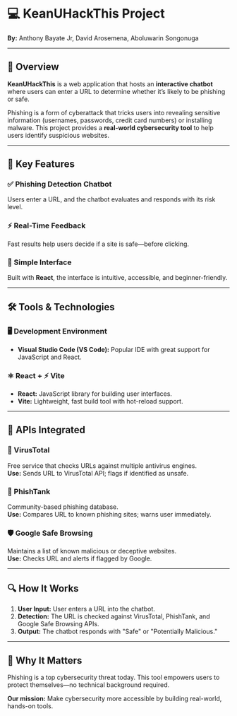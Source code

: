 <h1>💻 KeanUHackThis Project</h1>
<p><strong>By:</strong> Anthony Bayate Jr, David Arosemena, Aboluwarin Songonuga</p>

<hr>

<h2>🧠 Overview</h2>
<p>
  <strong>KeanUHackThis</strong> is a web application that hosts an <strong>interactive chatbot</strong> 
  where users can enter a URL to determine whether it’s likely to be phishing or safe.
</p>
<p>
  Phishing is a form of cyberattack that tricks users into revealing sensitive information 
  (usernames, passwords, credit card numbers) or installing malware. This project provides 
  a <strong>real-world cybersecurity tool</strong> to help users identify suspicious websites.
</p>

<hr>

<h2>🚀 Key Features</h2>

<h3>✅ Phishing Detection Chatbot</h3>
<p>Users enter a URL, and the chatbot evaluates and responds with its risk level.</p>

<h3>⚡ Real-Time Feedback</h3>
<p>Fast results help users decide if a site is safe—before clicking.</p>

<h3>🧭 Simple Interface</h3>
<p>Built with <strong>React</strong>, the interface is intuitive, accessible, and beginner-friendly.</p>

<hr>

<h2>🛠️ Tools & Technologies</h2>

<h3>🖥️ Development Environment</h3>
<ul>
  <li><strong>Visual Studio Code (VS Code):</strong> Popular IDE with great support for JavaScript and React.</li>
</ul>

<h3>⚛️ React + ⚡ Vite</h3>
<ul>
  <li><strong>React:</strong> JavaScript library for building user interfaces.</li>
  <li><strong>Vite:</strong> Lightweight, fast build tool with hot-reload support.</li>
</ul>

<hr>

<h2>🔌 APIs Integrated</h2>

<h3>🧪 VirusTotal</h3>
<p>
  Free service that checks URLs against multiple antivirus engines.<br>
  <strong>Use:</strong> Sends URL to VirusTotal API; flags if identified as unsafe.
</p>

<h3>🧠 PhishTank</h3>
<p>
  Community-based phishing database.<br>
  <strong>Use:</strong> Compares URL to known phishing sites; warns user immediately.
</p>

<h3>🛡️ Google Safe Browsing</h3>
<p>
  Maintains a list of known malicious or deceptive websites.<br>
  <strong>Use:</strong> Checks URL and alerts if flagged by Google.
</p>

<hr>

<h2>🔍 How It Works</h2>
<ol>
  <li><strong>User Input:</strong> User enters a URL into the chatbot.</li>
  <li><strong>Detection:</strong> The URL is checked against VirusTotal, PhishTank, and Google Safe Browsing APIs.</li>
  <li><strong>Output:</strong> The chatbot responds with "Safe" or "Potentially Malicious."</li>
</ol>

<hr>

<h2>🧩 Why It Matters</h2>
<p>
  Phishing is a top cybersecurity threat today. This tool empowers users to protect themselves—no technical background required.
</p>
<p>
  <strong>Our mission:</strong> Make cybersecurity more accessible by building real-world, hands-on tools.
</p>
